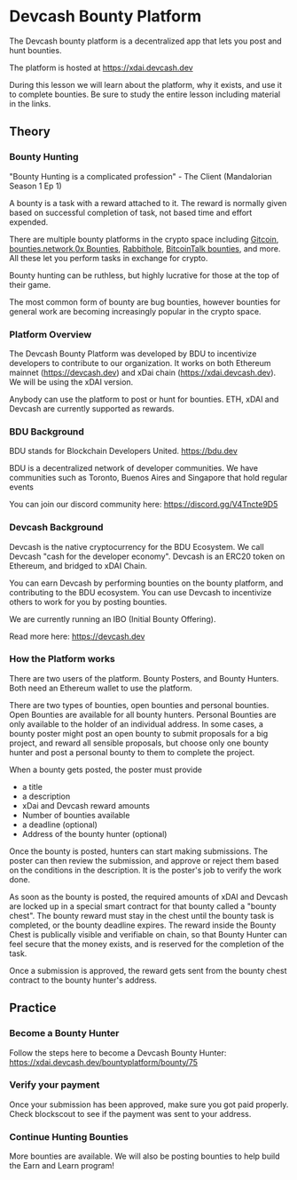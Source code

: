 # Devcash Bounty Platform

The Devcash bounty platform is a decentralized app that lets you post and hunt bounties. 

The platform is hosted at https://xdai.devcash.dev

During this lesson we will learn about the platform, why it exists, and use it to complete bounties. Be sure to study the entire lesson including material in the links. 

## Theory

### Bounty Hunting
"Bounty Hunting is a complicated profession" - The Client (Mandalorian Season 1 Ep 1)

A bounty is a task with a reward attached to it. The reward is normally given based on successful completion of task, not based time and effort expended.

There are multiple bounty platforms in the crypto space including [Gitcoin](gitcoin.co), [bounties.network](https://bounties.network),[0x Bounties](https://bounty0x.io), [Rabbithole](https://rabbithole.gg), [BitcoinTalk bounties](https://bitcointalk.org/index.php?board=238.0), and more. All these let you perform tasks in exchange for crypto. 

Bounty hunting can be ruthless, but highly lucrative for those at the top of their game. 

The most common form of bounty are bug bounties, however bounties for general work are becoming increasingly popular in the crypto space. 

### Platform Overview

The Devcash Bounty Platform was developed by BDU to incentivize developers to contribute to our organization. It works on both Ethereum mainnet (https://devcash.dev) and xDai chain (https://xdai.devcash.dev). We will be using the xDAI version.

Anybody can use the platform to post or hunt for bounties. ETH, xDAI and Devcash are currently supported as rewards. 

### BDU Background

BDU stands for Blockchain Developers United.
https://bdu.dev

BDU is a decentralized network of developer communities. We have communities such as Toronto, Buenos Aires and Singapore that hold regular events 

You can join our discord community here: https://discord.gg/V4Tncte9D5


### Devcash Background

Devcash is the native cryptocurrency for the BDU Ecosystem. We call Devcash "cash for the developer economy". Devcash is an ERC20 token on Ethereum, and bridged to xDAI Chain. 

You can earn Devcash by performing bounties on the bounty platform, and contributing to the BDU ecosystem.  You can use Devcash to incentivize others to work for you by posting bounties. 

We are currently running an IBO (Initial Bounty Offering). 

Read more here: https://devcash.dev


### How the Platform works

There are two users of the platform. Bounty Posters, and Bounty Hunters. Both need an Ethereum wallet to use the platform. 

There are two types of bounties, open bounties and personal bounties. Open Bounties are available for all bounty hunters. Personal Bounties are only available to the holder of an individual address. In some cases, a bounty poster might post an open bounty to submit proposals for a big project, and reward all sensible proposals, but choose only one bounty hunter and post a personal bounty to them to complete the project. 

When a bounty gets posted, the poster must provide 
- a title 
- a description
- xDai and Devcash reward amounts
- Number of bounties available
- a deadline (optional)
- Address of the bounty hunter (optional)

Once the bounty is posted, hunters can start making submissions. The poster can then review the submission, and approve or reject them based on the conditions in the description. It is the poster's job to verify the work done. 

As soon as the bounty is posted, the required amounts of xDAI and Devcash are locked up in a special smart contract for that bounty called a "bounty chest".
The bounty reward must stay in the chest until the bounty task is completed, or the bounty deadline expires. 
The reward inside the Bounty Chest is publically visible and verifiable on chain, so that Bounty Hunter can feel secure that the money exists, and is reserved for the completion of the task. 

Once a submission is approved, the reward gets sent from the bounty chest contract to the bounty hunter's address. 



## Practice

### Become a Bounty Hunter
Follow the steps here to become a Devcash Bounty Hunter: https://xdai.devcash.dev/bountyplatform/bounty/75

### Verify your payment
Once your submission has been approved, make sure you got paid properly. Check blockscout to see if the payment was sent to your address. 

### Continue Hunting Bounties
 
More bounties are available. We will also be posting bounties to help build the Earn and Learn program!






